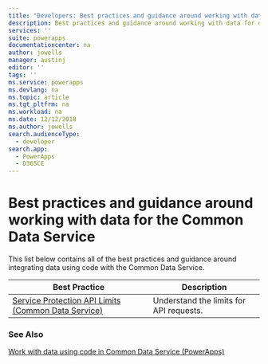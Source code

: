 ```yaml
---
title: "Developers: Best practices and guidance around working with data for the Common Data Service | Microsoft Docs"
description: Best practices and guidance around working with data for developers of the Common Data Service in Power Apps.
services: ''
suite: powerapps
documentationcenter: na
author: jowells
manager: austinj
editor: ''
tags: ''
ms.service: powerapps
ms.devlang: na
ms.topic: article
ms.tgt_pltfrm: na
ms.workload: na
ms.date: 12/12/2018
ms.author: jowells
search.audienceType: 
  - developer
search.app: 
  - PowerApps
  - D365CE
---
```


# Best practices and guidance around working with data for the Common Data Service

This list below contains all of the best practices and guidance around integrating data using code with the Common Data Service.

|Best Practice  |Description  |
|---------|---------|
|[Service Protection API Limits (Common Data Service)](../../api-limits.md)     |Understand the limits for API requests.         |

### See Also
[Work with data using code in Common Data Service (PowerApps)](../../work-with-data-cds.md)<br />